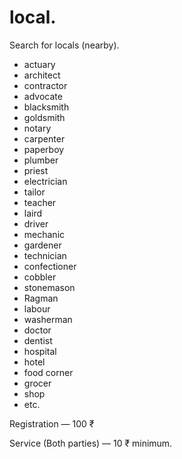 # local. 
Search for locals (nearby).

* actuary
* architect
* contractor
* advocate
* blacksmith
* goldsmith
* notary
* carpenter
* paperboy
* plumber
* priest
* electrician
* tailor
* teacher
* laird
* driver
* mechanic
* gardener
* technician
* confectioner
* cobbler
* stonemason
* Ragman
* labour
* washerman
* doctor
* dentist
* hospital
* hotel
* food corner
* grocer
* shop
* etc.

Registration — 100 ₹

Service (Both parties) — 10 ₹ minimum.
